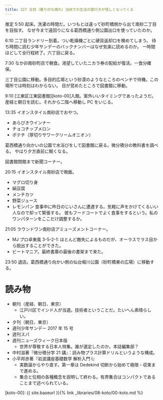 ```yaml
---
title: 327 日目（曇りのち晴れ）当地での生活の雲行きが怪しくなってくる
---
```


推定 5:50 起床。洗濯の時間だ。いつもとは違って砂町橋側から出て南砂二丁目を目指す。
なぜ今まで遠回りになる葛西橋通り側公園出口を使っていたのか。

6:10 二丁目ランドリー到着。つい乾燥機ごとに硬貨返却口を検めてしまう。
待ち時間に読む少年サンデーのバックナンバーはなぜ気楽に読めるのか。
一時間ほどして全行程終了。六丁目に戻る。

7:30 なか卯南砂町店で朝食。渇望していたニカラ券の配給が復活。一食分確保。

三丁目公園に移動。多目的広場という砂漠のようなところのベンチで待機。この場所では時刻はわからない。
目が覚めたところで図書館に移動。

9:10 [江東区江東図書館][koto-00]入館。案外いいタイミングであったようだ。
産経と朝日を読む。それから二階へ移動し PC をいじる。

13:35 イオンスタイル南砂店でおやつ。

* あらびきウインナー
* チョコチップメロン
* ポテチ（厚切りサワークリームオニオン）

葛西橋通り向かいの公園で水浴びをして図書館に戻る。微分積分の教科書を調べる。
やはり夕方直前に眠くなる。

図書館閉館まで新聞コーナー。

20:15 イオンスタイル南砂店で晩飯。

* マグロ切り身
* 絹豆腐
* メンチカツ
* 野菜ジュース
* レモンパン
食事中に昨日のじいさんに遭遇する。気軽に声をかけてくるいい人なので却って緊張する。
彼もフードコートでよく食事をするという。私のワンパターンをここだけ調整するか。

21:05 ラウンドワン南砂店アミューズメントコーナー。

* MJ プロ卓東風 3-5-2-1: ほとんど敵失によるものだが、オーラスでラス目から脱出することができた。
* ビートマニア。最終書庫の最後の書架まで来た。

23:50 退店。葛西橋通り向かい側の仙台堀川公園（砂町橋東の広場）に移動する。

# 読み物

* 朝刊（産経、朝日、東京）
  * 江戸川区でインド人が当選。技術者ということだ。たいへん素晴らしい。
* 夕刊（朝日、東京）
* 週刊少年サンデー 2017 年 15 号
* 週刊スパ
* 週刊ニューズウィーク日本版
  * 世界が尊敬する日本人特集。誰が選定したのか。本誌編集部？
* 中村滋著『微分積分学 21 講』：読み物プラス計算ドリルというような構成。
* 小平邦彦著『岩波講座基礎数学 解析入門 I』
  * 実数論からやり直す。第一章は Dedekind 切断から始めて極限・収束まで進める。
  * 集合と位相の各種概念を説明して終わる。有界集合はコンパクトであることまで述べられている。

[koto-00]: {{ site.baseurl }}{% link _libraries/08-koto/00-koto.md %}
